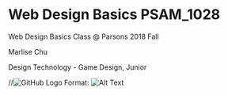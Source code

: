 # Web Design Basics PSAM_1028
Web Design Basics Class @ Parsons 2018 Fall

Marlise Chu 

Design Technology - Game Design, Junior 

//![GitHub Logo](/images/logo.png)
Format: ![Alt Text](https://scontent.fnyc1-1.fna.fbcdn.net/v/t31.0-8/18077073_10212815795729647_8066724533503912715_o.jpg?oh=95f9e55156ff7c62f2a3934c5b5ceb8c&oe=5AEA3935)
